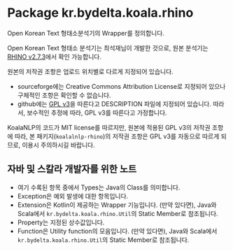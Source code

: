 # Package kr.bydelta.koala.rhino

Open Korean Text 형태소분석기의 Wrapper를 정의합니다.

Open Korean Text 형태소 분석기는 최석재님이 개발한 것으로,
원본 분석기는 [RHINO v2.7.3](https://github.com/SukjaeChoi/RHINO)에서 확인 가능합니다.

원본의 저작권 조항은 업로드 위치별로 다르게 지정되어 있습니다. 
- sourceforge에는 Creative Commons Attribution License로 지정되어 있으나 구체적인 조항은 확인할 수 없습니다.
- github에는 [GPL v3](https://tldrlegal.com/license/gnu-general-public-license-v3-(gpl-3))을 따른다고 DESCRIPTION 파일에 지정되어 있습니다.
따라서, 보수적인 추정에 따라, GPL v3를 따른다고 가정합니다.

KoalaNLP의 코드가 MIT license를 따르지만, 원본에 적용된 GPL v3의 저작권 조항에 따라,
본 패키지(`koalalnlp-rhino`)의 저작권 조항은 GPL v3를 자동으로 따르게 되므로, 이용시 주의하시길 바랍니다.


## 자바 및 스칼라 개발자를 위한 노트

- 여기 수록된 항목 중에서 Types는 Java의 Class를 의미합니다.
- Exception은 예외 발생에 대한 항목입니다.
- Extension은 Kotlin이 제공하는 Wrapper 기능입니다. 
  (만약 있다면), Java와 Scala에서 `kr.bydelta.koala.rhino.Util`의 Static Member로 참조됩니다.
- Property는 지정된 상수값입니다.
- Function은 Utility function의 모음입니다. 
  (만약 있다면), Java와 Scala에서 `kr.bydelta.koala.rhino.Util`의 Static Member로 참조됩니다.
